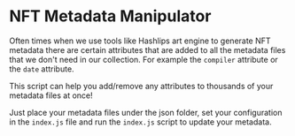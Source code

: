 # NFT Metadata Manipulator
Often times when we use tools like Hashlips art engine to generate NFT metadata there are certain attributes that are added to all the metadata files that we don't need in our collection. For example the `compiler` attribute or the `date` attribute.

This script can help you add/remove any attributes to thousands of your metadata files at once!

Just place your metadata files under the json folder, set your configuration in the `index.js` file and run the `index.js` script to update your metadata.